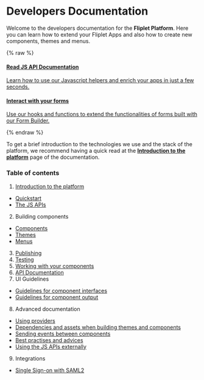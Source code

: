 # Developers Documentation

Welcome to the developers documentation for the **Fliplet Platform**. Here you can learn how to extend your Fliplet Apps and also how to create new components, themes and menus.

{% raw %}
<section class="blocks">
  <a href="/API-Documentation.html">
    <div>
      <h4>Read JS API Documentation</h4>
      <p>Learn how to use our Javascript helpers and enrich your apps in just a few seconds.</p>
    </div>
  </a>
  <a href="/API/components/form-builder.html">
    <div>
      <h4>Interact with your forms</h4>
      <p>Use our hooks and functions to extend the functionalities of forms built with our Form Builder.</p>
    </div>
  </a>
</section>
{% endraw %}

To get a brief introduction to the technologies we use and the stack of the platform, we recommend having a quick read at the **[Introduction to the platform](Introduction.md)** page of the documentation.

### Table of contents

1. [Introduction to the platform](Introduction.md)
  - [Quickstart](Quickstart.md)
  - [The JS APIs](JS-APIs.md)
2. Building components
  - [Components](Building-components.md)
  - [Themes](Building-themes.md)
  - [Menus](Building-menus.md)
3. [Publishing](Publishing.md)
4. [Testing](Testing-components.md)
5. [Working with your components](Cloning-widgets.md)
6. [API Documentation](API-Documentation.md)
7. UI Guidelines
  - [Guidelines for component interfaces](UI-guidelines-interface.md)
  - [Guidelines for component output](UI-guidelines-build.md)
8. Advanced documentation
  - [Using providers](components/Using-Providers.md)
  - [Dependencies and assets when building themes and components](Dependencies-and-assets.md)
  - [Sending events between components](Event-emitter.md)
  - [Best practises and advices](Best-practises.md)
  - [Using the JS APIs externally](Fliplet-SDK.md)
9. Integrations
  - [Single Sign-on with SAML2](API/integrations/sso-saml2.md)
